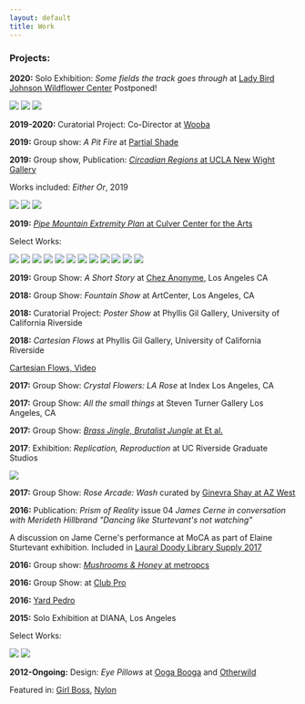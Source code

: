 ```yaml
---
layout: default
title: Work
---
```



### Projects:

**2020:** Solo Exhibition: *Some fields the track goes through* at [Lady Bird Johnson Wildflower Center](https://www.wildflower.org/) Postponed!


![](/Images/Sbench-1.jpg)
![](/Images/LAMPS.jpg)
![](/Images/Sbench-2.jpg)









**2019-2020:** Curatorial Project: Co-Director at [Wooba](https://wooba.xyz)



**2019:** Group show: *A Pit Fire* at [Partial Shade](https://partialshade.info/a-pit-fire)



**2019:** Group show, Publication: [*Circadian Regions* at UCLA New Wight Gallery](https://www.art.ucla.edu/gallery/2019-2020/2019ThemeExh.html)

Works included: *Either Or*, 2019


![](/Images/eitheror-1.jpg)
![](/Images/eitheror-2.jpg)
![](/Images/eitheror-3.jpg)









**2019:** [*Pipe Mountain Extremity Plan* at Culver Center for the Arts](https://ucrarts.ucr.edu/Exhibition/mfa%202019)

Select Works:

![](/Images/Thesis8.jpg)
![](/Images/Thesis-5.jpg)
![](/Images/Thesis-4.jpg)
![](/Images/Thesis-7.jpg)
![](/Images/Thesis0.jpg)
![](/Images/Thesis-3-2.jpg)
![](/Images/Thesis-2-2.jpg)
![](/Images/Thesis-16.jpg)
![](/Images/Thesis-18.jpg)
![](/Images/Thesis2.jpg)
![](/Images/Thesis1.jpg)
![](/Images/Thesis_crop.jpg)



**2019:** Group Show: *A Short Story* at [Chez Anonyme](https://www.instagram.com/chezanonyme/), Los Angeles CA

**2018:** Group Show: *Fountain Show* at ArtCenter, Los Angeles, CA

**2018:** Curatorial Project: *Poster Show* at Phyllis Gil Gallery, University of California Riverside

**2018:** *Cartesian Flows* at Phyllis Gil Gallery, University of California Riverside

[Cartesian Flows, Video](https://vimeo.com/250360523)

**2017:** Group Show: *Crystal Flowers: LA Rose* at Index Los Angeles, CA

**2017:** Group Show: *All the small things* at Steven Turner Gallery Los Angeles, CA

**2017:** Group Show: [*Brass Jingle, Brutalist Jungle* at Et al.](https://etaletc.com/brass-jingle-brutalist-jungle)


**2017**: Exhibition: *Replication, Reproduction* at UC Riverside Graduate Studios

![](/Images/mhinstall.jpg)


**2017:** Group Show: *Rose Arcade: Wash* curated by [Ginevra Shay at AZ West](http://ginevrashay.com/curatorial/wash/)



**2016:** Publication: *Prism of Reality* issue 04 *James Cerne in conversation with Merideth Hillbrand "Dancing like Sturtevant's not watching"*

A discussion on Jame Cerne's performance at MoCA as part of Elaine Sturtevant exhibition. Included in [Laural Doody Library Supply 2017](https://ldlibrarysupply.com/2017)



**2016:** Group show: [*Mushrooms & Honey* at metropcs](https://metropcs.la/mushrooms/#mushrooms)


**2016:** Group Show: at [Club Pro](http://www.clubpro.la/hannah-boone-aria-dean-merideth-hillbrand)

**2016:** [Yard Pedro](https://www.instagram.com/yardpedro/?hl=en)

**2015:** Solo Exhibition at DIANA, Los Angeles

Select Works:

![](/Images/brickhole.jpg)
![](/Images/M-7.jpg)



**2012-Ongoing:** Design: *Eye Pillows* at [Ooga Booga](https://www.oogaboogastore.com/shop/art/detail/Hillbrand-EyePillows.html) and [Otherwild](https://otherwild.com/)

Featured in: [Girl Boss](https://www.girlboss.com/beauty/2018-2-7-valentines-day-gifts), [Nylon](https://nylon.com/astrology-gifts-every-zodiac-sign)
